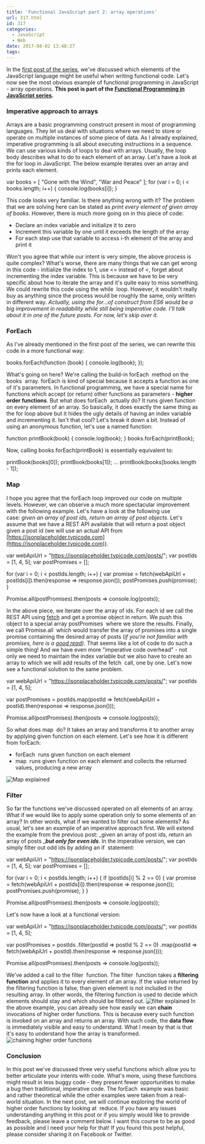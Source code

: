 ```yaml
---
title: 'Functional JavaScript part 2: array operations'
url: 317.html
id: 317
categories:
  - JavaScript
  - Web
date: 2017-08-02 13:48:27
tags:
---
```


In the [first post of the series](http://codewithstyle.info/functional-javascript-part-1-introduction/), we've discussed which elements of the JavaScript language might be useful when writing functional code. Let's now see the most obvious example of functional programming in JavaScript - array operations. **This post is part of the [Functional Programming in JavaScript series](https://codewithstyle.info/functional-programming-javascript-plain-words/).**

### Imperative approach to arrays

Arrays are a basic programming construct present in most of programming languages. They let us deal with situations where we need to store or operate on multiple instances of some piece of data. As I already explained, imperative programming is all about executing instructions in a sequence. We can use various kinds of loops to deal with arrays. Usually, the loop body describes what to do to each element of an array. Let's have a look at the for loop in JavaScript. The below example iterates over an array and prints each element.

var books = \[ "Gone with the Wind", "War and Peace" \]; 
for (var i = 0; i < books.length; i++) {
  console.log(books\[i\]);
}

This code looks very familiar. Is there anything wrong with it? The problem that we are solving here can be stated as _print every element of given array of books_. However, there is much more going on in this piece of code:

*   Declare an index variable and initialize it to zero
*   Increment this variable by one until it exceeds the length of the array
*   For each step use that variable to access i-th element of the array and print it

Won't you agree that while our intent is very simple, the above process is quite complex? What's worse, there are many things that we can get wrong in this code - initialize the index to 1, use <= instead of <, forget about incrementing the index variable. This is because we have to be very specific about how to iterate the array and it's quite easy to miss something. We could rewrite this code using the while  loop. However, it wouldn't really buy as anything since the process would be roughly the same, only written in different way. _Actually, using the for...of construct from ES6 would be a big improvement in readability while still being imperative code. I'll talk about it in one of the future posts. For now, let's skip over it._

### ForEach

As I've already mentioned in the first post of the series, we can rewrite this code in a more functional way:

books.forEach(function (book) {
  console.log(book);
});

What's going on here? We're calling the build-in forEach  method on the books  array. forEach is kind of special because it accepts a function as one of it's parameters. In functional programming, we have a special name for functions which accept (or return) other functions as parameters - **higher order functions**. But what does forEach  actually do? It runs given function on every element of an array. So basically, it does exactly the same thing as the for loop above but it hides the ugly details of having an index variable and incrementing it. Isn't that cool? Let's break it down a bit. Instead of using an anonymous function, let's use a named function:

function printBook(book) {
  console.log(book);
}
books.forEach(printBook);

Now, calling books.forEach(printBook) is essentially equivalent to:

printBook(books\[0\]);
printBook(books\[1\]);
...
printBook(books\[books.length - 1\]);

### Map

I hope you agree that the forEach loop improved our code on multiple levels. However, we can observe a much more spectacular improvement with the following example. Let's have a look at the following use case: _given an array of post ids, return an array of post objects_. Let's assume that we have a REST API available that will return a post object given a post id (we will use an actual API from [https://jsonplaceholder.typicode.com](https://jsonplaceholder.typicode.com)).

var webApiUrl = "https://jsonplaceholder.typicode.com/posts/";
var postIds = \[1, 4, 5\];
var postPromises = \[\];

for (var i = 0; i < postIds.length; i++) {
  var promise = fetch(webApiUrl + postIds\[i\]).then(response => response.json());
  postPromises.push(promise);
}

Promise.all(postPromises).then(posts => console.log(posts));

In the above piece, we iterate over the array of ids. For each id we call the REST API using [fetch](https://developer.mozilla.org/en-US/docs/Web/API/Fetch_API) and get a promise object in return. We push this object to a special array postPromises  where we store the results. Finally, we call Promise.all  which would transfer the array of promises into a single promise containing the desired array of posts (_if you're not familiar with promises, here is a [good read](https://developers.google.com/web/fundamentals/getting-started/primers/promises))._ That seems like a lot of code to do such a simple thing! And we have even more "imperative code overhead" - not only we need to maintain the index variable but we also have to create an array to which we will add results of the fetch  call, one by one. Let's now see a functional solution to the same problem.

var webApiUrl = "https://jsonplaceholder.typicode.com/posts/";
var postIds = \[1, 4, 5\];

var postPromises = postIds.map(postId => fetch(webApiUrl + postId).then(response => response.json()));

Promise.all(postPromises).then(posts => console.log(posts));

So what does map  do? It takes an array and transforms it to another array by applying given function on each element. Let's see how it is different from forEach:

*   forEach  runs given function on each element
*   map  runs given function on each element and collects the returned values, producing a new array

![](http://codewithstyle.info/wp-content/uploads/2017/08/Map-explained.png "Map explained")

### Filter

So far the functions we've discussed operated on all elements of an array. What if we would like to apply some operation only to some elements of an array? In other words, what if we wanted to filter out some elements? As usual, let's see an example of an imperative approach first. We will extend the example from the previous post: _given an array of post ids, return an array of posts _**_but only for even ids_**. In the imperative version, we can simply filter out odd ids by adding an if  statement:

var webApiUrl = "https://jsonplaceholder.typicode.com/posts/";
var postIds = \[1, 4, 5\];
var postPromises = \[\];

for (var i = 0; i < postIds.length; i++) {
  if (postIds\[i\] % 2 == 0) {
    var promise = fetch(webApiUrl + postIds\[i\]).then(response => response.json());
    postPromises.push(promise);
  }
}

Promise.all(postPromises).then(posts => console.log(posts));

Let's now have a look at a functional version:

var webApiUrl = "https://jsonplaceholder.typicode.com/posts/";
var postIds = \[1, 4, 5\];

var postPromises = postIds
  .filter(postId => postId % 2 == 0)
  .map(postId => fetch(webApiUrl + postId).then(response => response.json()));

Promise.all(postPromises).then(posts => console.log(posts));

We've added a call to the filter  function. The filter  function takes a **filtering function** and applies it to every element of an array. If the value returned by the filtering function is false, than given element is not included in the resulting array. In other words, the filtering function is used to decide which elements should stay and which should be filtered out. ![](http://codewithstyle.info/wp-content/uploads/2017/08/filter-explained.png "filter explained") In the above example, you can already see how easily we can **chain** invocations of higher order functions. This is because every such function is invoked on an array and returns an array. With such code, the **data flow** is immediately visible and easy to understand. What I mean by that is that it's easy to understand how the array is transformed. ![](http://codewithstyle.info/wp-content/uploads/2017/08/chaining-higher-order-functions-1.png "chaining higher order functions")

### Conclusion

In this post we've discussed three very useful functions which allow you to better articulate your intents with code. What's more, using these functions might result in less buggy code - they present fewer opportunities to make a bug then traditional, imperative code. The forEach  example was basic and rather theoretical while the other examples were taken from a real-world situation. In the next post, we will continue exploring the world of higher order functions by looking at  reduce. If you have any issues understanding anything in this post or if you simply would like to provide feedback, please leave a comment below. I want this course to be as good as possible and I need your help for that! If you found this post helpful, please consider sharing it on Facebook or Twitter.